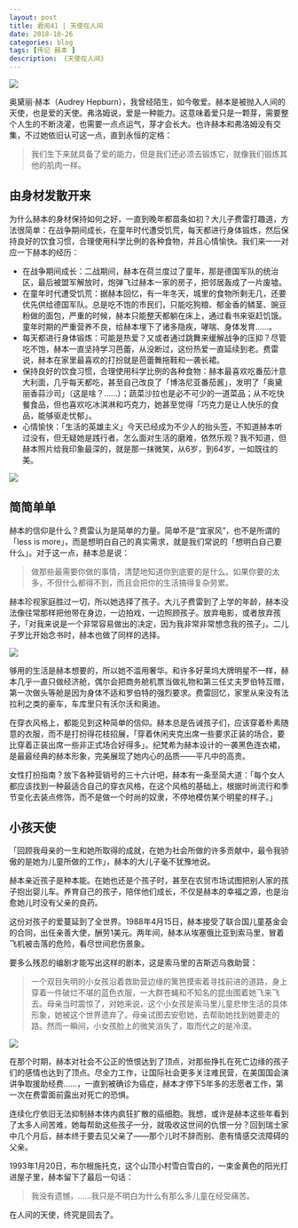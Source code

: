 ```yaml
---
layout: post
title: 君阅41 | 天使在人间
date: 2018-10-26
categories: blog
tags: [传记 赫本 ]
description: 《天使在人间》
---
```


![](http://ww1.sinaimg.cn/large/78b44ed4gy1fwn1bzofvmj20au07ct8t.jpg)

<p>奥黛丽·赫本（Audrey Hepburn），我曾经陌生，如今敬爱。赫本是被抛入人间的天使，也是爱的天使。弗洛姆说，爱是一种能力。这意味着爱只是一颗芽，需要整个人生的不断浇灌，也需要一点点运气，芽才会长大。也许赫本和弗洛姆没有交集，不过她依旧认可这一点，直到永恒的定格：</p>

<blockquote>
<p>我们生下来就具备了爱的能力，但是我们还必须去锻炼它，就像我们锻炼其他的肌肉一样。 </p>
</blockquote>

<h2>由身材发散开来</h2>

<p>为什么赫本的身材保持如何之好，一直到晚年都苗条如初？大儿子费雷打趣道，方法很简单：在战争期间成长，在童年时代遭受饥荒，每天都进行身体锻炼，然后保持良好的饮食习惯，合理使用科学比例的各种食物，并且心情愉快。我们来一一对应一下赫本的经历：</p>

<ul>
	<li>在战争期间成长：二战期间，赫本在荷兰度过了童年，那是德国军队的统治区，最后被盟军解放时，炮弹飞过赫本一家的房子，把邻居轰成了一片废墟。</li>
	<li>在童年时代遭受饥荒：据赫本回忆，有一年冬天，城里的食物所剩无几，还要优先供给德国军队。总是吃不饱的市民们，只能吃狗粮、郁金香的鳞茎、豌豆粉做的面包，严重的时候，赫本只能整天都躺在床上，通过看书来驱赶饥饿。童年时期的严重营养不良，给赫本埋下了诸多隐疾，哮喘、身体发育……。</li>
	<li>每天都进行身体锻炼：可能是热爱？又或者通过跳舞来缓解战争的压抑？尽管吃不饱，赫本一直坚持学习芭蕾，从没断过，这份热爱一直延续到老。费雷说，赫本在家里最喜欢的打扮就是芭蕾舞拖鞋和一袭长裙。</li>
	<li>保持良好的饮食习惯，合理使用科学比例的各种食物：赫本最喜欢吃番茄汁意大利面，几乎每天都吃，甚至自己改良了「博洛尼亚番茄酱」，发明了「奥黛丽香蒜沙司」（这是啥？……）；蔬菜沙拉也是必不可少的一道菜品；从不吃快餐食品，但也喜欢吃冰淇淋和巧克力，她甚至觉得「巧克力是让人快乐的食品，能够驱走忧郁」。</li>
	<li>心情愉快：「生活的英雄主义」今天已经成为不少人的抬头签，不知道赫本听过没有，但无疑她是践行者。怎么面对生活的磨难，依然乐观？我不知道，但赫本照片给我印象最深的，就是那一抹微笑，从6岁，到64岁，一如既往的美。</li>	
</ul>

![](http://ww1.sinaimg.cn/large/78b44ed4gy1fwn1zc5mcbj22043401ky.jpg)

<h2>简简单单</h2>

<p>赫本的信仰是什么？费雷认为是简单的力量。简单不是“宜家风”，也不是所谓的「less is more」，而是想明白自己的真实需求，就是我们常说的「想明白自己要什么」。对于这一点，赫本总是说：</p>

<blockquote>
<p>做那些最需要你做的事情，清楚地知道你到底要的是什么。如果你要的太多，不但什么都得不到，而且会把你的生活搞得复杂劳累。</p>
</blockquote>

<p>赫本珍视家庭胜过一切，所以她选择了孩子。大儿子费雷到了上学的年龄，赫本没法像往常那样把他带在身边，一边拍戏，一边照顾孩子。放弃电影，或者放弃孩子，「对我来说是一个非常容易做出的决定，因为我非常非常想念我的孩子」。二儿子罗比开始念书时，赫本也做了同样的选择。</p>

![](http://ww1.sinaimg.cn/large/78b44ed4gy1fwn26xk9chj227r1ms4qp.jpg)

<p>够用的生活是赫本想要的，所以她不滥用奢华。和许多好莱坞大牌明星不一样，赫本几乎一直只做经济舱，偶尔会把商务舱机票当做礼物和第三任丈夫罗伯特互赠，第一次做头等舱是因为身体不适和罗伯特的强烈要求。费雷回忆，家里从来没有法拉利之类的豪车，车库里只有沃尔沃和奥迪。</p>

<p>在穿衣风格上，都能见到这种简单的信仰。赫本总是告诫孩子们，应该穿着朴素随意的衣服，而不是打扮得花枝招展，「穿着休闲夹克出席一些要求正装的场合，要比穿着正装出席一些非正式场合好得多」。纪梵希为赫本设计的一袭黑色连衣裙，是最最经典的赫本形象，完美展现了她内心的品质——平凡中的高贵。</p>

<p>女性打扮指南？放下各种营销号的三十六计吧，赫本有一条至简大道：「每个女人都应该找到一种最适合自己的穿衣风格，在这个风格的基础上，根据时尚流行和季节变化去装点修饰，而不是做一个时尚的奴隶，不停地模仿某个明星的样子。」</p>

<h2>小孩天使</h2>

<p>「回顾我母亲的一生和她所取得的成就，在她为社会所做的许多贡献中，最令我骄傲的是她为儿童所做的工作」，赫本的大儿子毫不犹豫地说。</p>

<p>赫本亲近孩子是种本能。在她也还是个孩子时，甚至在农贸市场试图把别人家的孩子抱出婴儿车。养育自己的孩子，陪伴他们成长，不仅是赫本的幸福之源，也是治愈她儿时没有父亲的良药。</p>

<p>这份对孩子的爱蔓延到了全世界。1988年4月15日，赫本接受了联合国儿童基金会的合同，出任亲善大使，酬劳1美元。两年间，赫本从埃塞俄比亚到索马里，冒着飞机被击落的危险，看尽世间悲伤景象。</p>

<p>要多么残忍的编剧才能写出这样的剧本，这是索马里的吉斯迈乌救助营：</p>

<blockquote>
<p>一个双目失明的小女孩沿着救助营边缘的篱笆摸索着寻找前进的道路，身上穿着一件破烂不堪的蓝色衣服，一大群苍蝇和不知名的昆虫围着她飞来飞去。母亲当时震惊了，对她来说，这个小女孩是索马里儿童悲惨生活的具体形象，她被这个世界遗弃了。母亲试图去安慰她，去帮助她找到她要走的路。然而一瞬间，小女孩脸上的微笑消失了，取而代之的是冷漠。</p>
</blockquote>

![](http://ww1.sinaimg.cn/large/78b44ed4gy1fwn1e8n5lhj210a0t27dw.jpg)

<p>在那个时期，赫本对社会不公正的愤恨达到了顶点，对那些挣扎在死亡边缘的孩子们的感情也达到了顶点。尽全力工作，让国际社会更多关注难民营，在美国国会演讲争取援助经费……，一直到被确诊为癌症，赫本才停下5年多的志愿者工作，第一次在费雷面前露出对死亡的恐惧。</p>

<p>连续化疗依旧无法抑制赫本体内疯狂扩散的癌细胞。我想，或许是赫本这些年看到了太多人间苦难，她每帮助这些孩子一分，就吸收这世间的仇恨一分？回到瑞士家中几个月后，赫本终于要去见父亲了——那个儿时不辞而别、患有情感交流障碍的父亲。</p>

<p>1993年1月20日，布尔根施托克，这个山顶小村雪白雪白的，一束金黄色的阳光打进屋子里，赫本留下了最后一句话：</p>

<blockquote>
<p>我没有遗憾，……我只是不明白为什么有那么多儿童在经受痛苦。</p>
</blockquote>

<p>在人间的天使，终究是回去了。</p>



